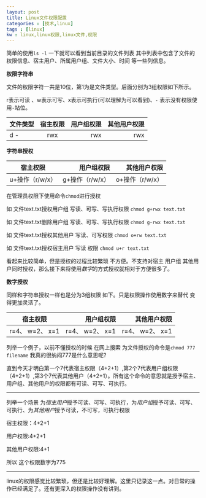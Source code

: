 ```yaml
---
layout: post
title: Linux文件权限配置
categories : [技术,linux]
tags : [linux]
kw : linux,linux权限,linux文件,权限 
---
```


简单的使用`ls -l` 一下就可以看到当前目录的文件列表 其中列表中包含了文件的权限信息、宿主用户、所属用户组、文件大小、时间 等一些列信息。

**权限字符串**

文件的权限字符一共是10位，第1为是文件类型。后面分别为3组权限如下所示。

r表示可读 、w表示可写、x表示可执行(可以理解为可以看到)、`-` 表示没有权限使用`-`站位。

| 文件类型      | 宿主权限           |用户组权限   | 其他用户权限| 
| ------------ |:-----------------:|-----------:|----------:|                     
|d -           |rwx                |rwx         |rwx        | 

**字符串授权**

| 宿主权限           |用户组权限   | 其他用户权限| 
|:-----------------:|-----------:|----------:|                     
|u+操作（r/w/x）     |g+操作（r/w/x）|o+操作（r/w/x）| 

在管理员权限下使用命令`chmod`进行授权 

如 文件text.txt授权用户组 写读、可写、写执行权限 `chmod g+rwx text.txt`

如 文件text.txt删除用户组 写读、可写、写执行权限 `chmod g-rwx text.txt`

如 文件text.txt授权其他用户 写读、可写权限 `chmod o+rw text.txt`

如 文件text.txt授权宿主用户 写读 权限 `chmod u+r text.txt`


看起来比较简单，但是授权的过程比较繁琐 不方便。不支持对宿主 用户组 其他用户同时授权，那么接下来将使用*数字*的方式授权就相对于方便很多了。

**数字授权**

同样和字符串授权一样也是分为3组权限 如下。只是权限操作使用数字来替代 变得更加灵活了。

| 宿主权限           |用户组权限   | 其他用户权限| 
|:-----------------:|-----------:|----------:|                     
|r=4、 w=2、 x=1    |r=4、 w=2、 x=1|r=4、 w=2、 x=1| 

列举一个例子，以前不懂授权的时候 在网上搜索 为文件授权的命令是`chmod 777 filename` 我真的很纳闷777是什么意思呢? 

直到今天才明白第一个7代表宿主权限（4+2+1）,第2个7代表用户组权限（4+2+1）,第3个7代表其他用户（4+2+1）。所有这个命令的意思就是授予宿主、用户组、其他用户的权限都有可读、可写、可执行。

---------------------------------
列举一个场景 为*宿主用户*授予可读、可写、可执行，为*用户组*授予可读、可写、可执行、为*其他用户*授予可读，不可写，可执行权限

宿主权限：4+2+1

用户权限:4+2+1

其他用户权限:4+1

所以 这个权限数字为775

---------------------------------------------


 
linux的权限感觉比较繁琐，但还是比较好理解。这里只记录这一点。对日常的操作已经满足了。还有更深入的权限操作没有讲到。

